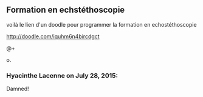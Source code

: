 ## Formation en echstéthoscopie



voilà le lien d'un doodle pour programmer la formation en echostéthoscopie  
  
<http://doodle.com/iquhm6n4bircdgct>  
  
@+  
  
o.



### **Hyacinthe Lacenne** on July 28, 2015:



Damned!



